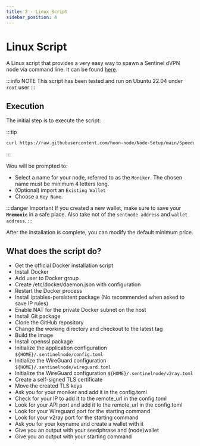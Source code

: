 ```yaml
---
title: 2 - Linux Script
sidebar_position: 4
---
```


# Linux Script

A Linux script that provides a very easy way to spawn a Sentinel dVPN node via command line.
It can be found [here](https://github.com/hoon-node/Node-Setup/blob/main/Speedrun%20Any%25.md).

:::info NOTE
This script has been tested and run on Ubuntu 22.04 under `root` user
:::

## Execution

The initial step is to execute the script:

:::tip

```bash
curl https://raw.githubusercontent.com/hoon-node/Node-Setup/main/Speedrun.sh | bash
```
:::

Wou will be prompted to:

- Select a name for your node, referred to as the `Moniker`. The chosen name must be minimum 4 letters long.
- (Optional) import an `Existing Wallet`
- Choose a `Key Name`.

:::danger Important
If you created a new wallet, make sure to save your **`Mnemonic`** in a safe place. Also take not of the `sentnode address` and `wallet address`.
:::

After the installation is complete, you can modify the default minimum price.

## What does the script do?

- Get the official Docker installation script
- Install Docker
- Add user to Docker group
- Create /etc/docker/daemon.json with configuration
- Restart the Docker process
- Install iptables-persistent package (No recommended when asked to save IP rules)
- Enable NAT for the private Docker subnet on the host
- Install Git package
- Clone the GitHub repository
- Change the working directory and checkout to the latest tag
- Build the image
- Install openssl package
- Initialize the application configuration `${HOME}/.sentinelnode/config.toml`
- Initialize the WireGuard configuration `${HOME}/.sentinelnode/wireguard.toml`
- Initialize the WireGuard configuration `${HOME}/.sentinelnode/v2ray.toml`
- Create a self-signed TLS certificate
- Move the created TLS keys
- Ask you for your moniker and add it in the config.toml
- Check for your IP to add it to the remote_url in the config.toml
- Look for your API port and add it to the remote_url in the config.toml
- Look for your Wireguard port for the starting command
- Look for your v2ray port for the starting command
- Ask you for your keyname and create a wallet with it
- Give you an output with your seedphrase and (node)wallet
- Give you an output with your starting command
